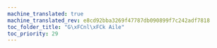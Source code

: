 ```yaml
---
machine_translated: true
machine_translated_rev: e8cd92bba3269f47787db090899f7c242adf7818
toc_folder_title: "G\xFCnl\xFCk Aile"
toc_priority: 29
---
```



